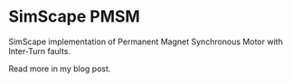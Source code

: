 # SimScape PMSM
SimScape implementation of Permanent Magnet Synchronous Motor with Inter-Turn faults.

Read more in my blog post.
